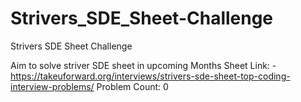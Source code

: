 # Strivers_SDE_Sheet-Challenge

Strivers SDE Sheet Challenge

Aim to solve striver SDE sheet in upcoming Months
Sheet Link: - https://takeuforward.org/interviews/strivers-sde-sheet-top-coding-interview-problems/ Problem Count: 0
